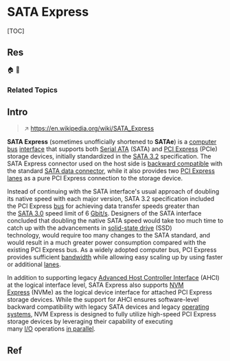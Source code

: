 # SATA Express

[TOC]



## Res
🏠 
🚧 


### Related Topics



## Intro
> ↗ https://en.wikipedia.org/wiki/SATA_Express

**SATA Express** (sometimes unofficially shortened to **SATAe**) is a [computer bus](https://en.wikipedia.org/wiki/Computer_bus "Computer bus") [interface](https://en.wikipedia.org/wiki/Interface_\(computing\) "Interface (computing)") that supports both [Serial ATA](https://en.wikipedia.org/wiki/Serial_ATA "Serial ATA") (SATA) and [PCI Express](https://en.wikipedia.org/wiki/PCI_Express "PCI Express") (PCIe) storage devices, initially standardized in the [SATA 3.2](https://en.wikipedia.org/wiki/SATA_3.2 "SATA 3.2") specification. The SATA Express connector used on the host side is [backward compatible](https://en.wikipedia.org/wiki/Backward_compatible "Backward compatible") with the standard [SATA data connector](https://en.wikipedia.org/wiki/Serial_ATA#DATACONN "Serial ATA"), while it also provides two [PCI Express lanes](https://en.wikipedia.org/wiki/PCI_Express_lane "PCI Express lane") as a pure PCI Express connection to the storage device.

Instead of continuing with the SATA interface's usual approach of doubling its native speed with each major version, SATA 3.2 specification included the PCI Express [bus](https://en.wikipedia.org/wiki/Computer_bus "Computer bus") for achieving data transfer speeds greater than the [SATA 3.0](https://en.wikipedia.org/wiki/SATA_3.0 "SATA 3.0") speed limit of 6 [Gbit/s](https://en.wikipedia.org/wiki/Gbit/s "Gbit/s"). Designers of the SATA interface concluded that doubling the native SATA speed would take too much time to catch up with the advancements in [solid-state drive](https://en.wikipedia.org/wiki/Solid-state_drive "Solid-state drive") (SSD) technology, would require too many changes to the SATA standard, and would result in a much greater power consumption compared with the existing PCI Express bus. As a widely adopted computer bus, PCI Express provides sufficient [bandwidth](https://en.wikipedia.org/wiki/Bandwidth_\(computing\) "Bandwidth (computing)") while allowing easy scaling up by using faster or additional [lanes](https://en.wikipedia.org/wiki/PCI_Express_lane "PCI Express lane").

In addition to supporting legacy [Advanced Host Controller Interface](https://en.wikipedia.org/wiki/Advanced_Host_Controller_Interface "Advanced Host Controller Interface") (AHCI) at the logical interface level, SATA Express also supports [NVM Express](https://en.wikipedia.org/wiki/NVM_Express "NVM Express") (NVMe) as the logical device interface for attached PCI Express storage devices. While the support for AHCI ensures software-level backward compatibility with legacy SATA devices and legacy [operating systems](https://en.wikipedia.org/wiki/Operating_system "Operating system"), NVM Express is designed to fully utilize high-speed PCI Express storage devices by leveraging their capability of executing many [I/O](https://en.wikipedia.org/wiki/I/O "I/O") operations [in parallel](https://en.wikipedia.org/wiki/Parallelism_\(computing\) "Parallelism (computing)").



## Ref
